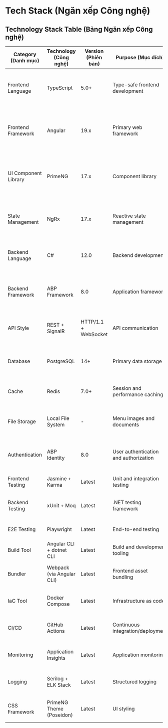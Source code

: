 # Tech Stack (Ngăn xếp Công nghệ)

## Technology Stack Table (Bảng Ngăn xếp Công nghệ)

| Category (Danh mục) | Technology (Công nghệ) | Version (Phiên bản) | Purpose (Mục đích) | Rationale (Lý do) |
|----------|------------|---------|---------|-----------|
| Frontend Language | TypeScript | 5.0+ | Type-safe frontend development | Strong typing for large Angular applications, better IDE support |
| Frontend Framework | Angular | 19.x | Primary web framework | ABP integration, enterprise patterns, strong Vietnamese community |
| UI Component Library | PrimeNG | 17.x | Component library | Rich components, Poseidon theme, restaurant-friendly UI elements |
| State Management | NgRx | 17.x | Reactive state management | Complex restaurant workflows, real-time updates integration |
| Backend Language | C# | 12.0 | Backend development | .NET 8 features, strong typing, performance |
| Backend Framework | ABP Framework | 8.0 | Application framework | Domain-driven design, multitenancy, localization support |
| API Style | REST + SignalR | HTTP/1.1 + WebSocket | API communication | RESTful services + real-time kitchen updates |
| Database | PostgreSQL | 14+ | Primary data storage | Vietnamese text search, JSON support, reliability |
| Cache | Redis | 7.0+ | Session and performance caching | Fast access for menu data, session management |
| File Storage | Local File System | - | Menu images and documents | Simple VPS storage, future cloud migration path |
| Authentication | ABP Identity | 8.0 | User authentication and authorization | Built-in role management, Vietnamese user workflows |
| Frontend Testing | Jasmine + Karma | Latest | Unit and integration testing | Angular ecosystem standard |
| Backend Testing | xUnit + Moq | Latest | .NET testing framework | ABP Framework compatible testing |
| E2E Testing | Playwright | Latest | End-to-end testing | Restaurant workflow validation |
| Build Tool | Angular CLI + dotnet CLI | Latest | Build and development tooling | Framework-native tools |
| Bundler | Webpack (via Angular CLI) | Latest | Frontend asset bundling | Angular standard, optimized bundles |
| IaC Tool | Docker Compose | Latest | Infrastructure as code | VPS deployment, reproducible environments |
| CI/CD | GitHub Actions | Latest | Continuous integration/deployment | Free for public repos, Docker integration |
| Monitoring | Application Insights | Latest | Application monitoring | .NET integration, restaurant metrics |
| Logging | Serilog + ELK Stack | Latest | Structured logging | .NET integration, searchable logs |
| CSS Framework | PrimeNG Theme (Poseidon) | Latest | UI styling | Restaurant-optimized design system |
